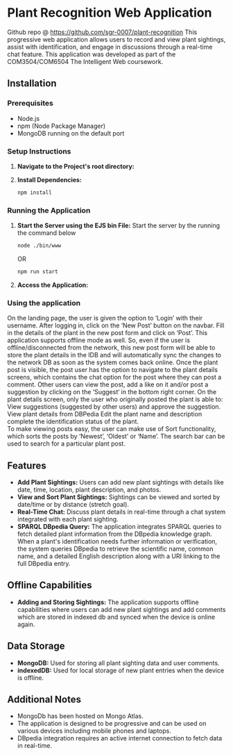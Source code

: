 # Plant Recognition Web Application

Github repo @ https://github.com/sgr-0007/plant-recognition
This progressive web application allows users to record and view plant sightings, assist with identification, and engage in discussions through a real-time chat feature. This application was developed as part of the COM3504/COM6504 The Intelligent Web coursework.

## Installation

### Prerequisites

- Node.js
- npm (Node Package Manager)
- MongoDB running on the default port

### Setup Instructions

1. **Navigate to the Project's root directory:**

2. **Install Dependencies:**
   ```bash
   npm install
   ```

### Running the Application

1. **Start the Server using the EJS bin File:**
   Start the server by the running the command below
   ```bash
   node ./bin/www
   ```
   OR
   ```bash
   npm run start
   ```

2. **Access the Application:**

### Using the application
On the landing page, the user is given the option to ‘Login’ with their username. 
After logging in, click on the ‘New Post’ button on the navbar.
Fill in the details of the plant in the new post form and click on ‘Post’.
This application supports offline mode as well. So, even if the user is offline/disconnected from the network, this new post form will be able to store the plant details in the IDB and will automatically sync the changes to the network DB as soon as the system comes back online.
Once the plant post is visible, the post user has the option to navigate to the plant details screens, which contains the chat option for the post where they can post a comment.
Other users can view the post, add a like on it and/or post a suggestion by clicking on the ‘Suggest‘ in the bottom right corner.
On the plant details screen, only the user who originally posted the plant is able to:
View suggestions (suggested by other users) and approve the suggestion.
View plant details from DBPedia 
Edit the plant name and description 
complete the identification status of the plant.  
To make viewing posts easy, the user can make use of Sort functionality, which sorts the posts by ‘Newest’, ‘Oldest’ or ‘Name’.
The search bar can be used to search for a particular plant post.

## Features

- **Add Plant Sightings:** Users can add new plant sightings with details like date, time, location, plant description, and photos.
- **View and Sort Plant Sightings:** Sightings can be viewed and sorted by date/time or by distance (stretch goal).
- **Real-Time Chat:** Discuss plant details in real-time through a chat system integrated with each plant sighting.
- **SPARQL DBpedia Query:** The application integrates SPARQL queries to fetch detailed plant information from the DBpedia knowledge graph. When a plant's identification needs further information or verification, the system queries DBpedia to retrieve the scientific name, common name, and a detailed English description along with a URI linking to the full DBpedia entry.

## Offline Capabilities

- **Adding and Storing Sightings:** The application supports offline capabilities where users can add new plant sightings and add comments which are stored in indexed db and synced when the device is online again.

## Data Storage

- **MongoDB:** Used for storing all plant sighting data and user comments.
- **indexedDB:** Used for local storage of new plant entries when the device is offline.

## Additional Notes

- MongoDb has been hosted on Mongo Atlas.
- The application is designed to be progressive and can be used on various devices including mobile phones and laptops.
- DBpedia integration requires an active internet connection to fetch data in real-time.
